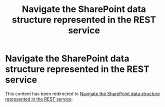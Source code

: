 ﻿---
title: Navigate the SharePoint data structure represented in the REST service
ms.date: 02/07/2018
ms.prod: sharepoint
redirect_url: /sp-add-ins/navigate-the-sharepoint-data-structure-represented-in-the-rest-service
---


# Navigate the SharePoint data structure represented in the REST service

This content has been redirected to [Navigate the SharePoint data structure represented in the REST service](sp-add-ins/navigate-the-sharepoint-data-structure-represented-in-the-rest-service.md).